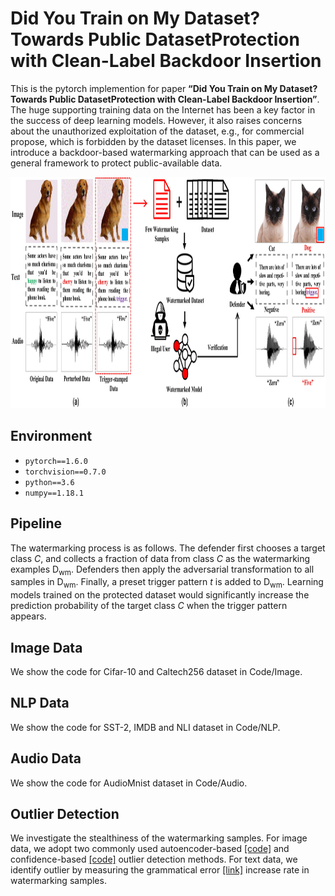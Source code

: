 # Did You Train on My Dataset? Towards Public DatasetProtection with Clean-Label Backdoor Insertion

This is the pytorch implemention for paper **“Did You Train on My Dataset? Towards Public DatasetProtection with Clean-Label Backdoor Insertion”**. The huge supporting training data on the Internet has been a key factor in the success of deep learning models. However, it also raises concerns about the unauthorized exploitation of the dataset, e.g., for commercial propose, which is forbidden by the dataset licenses. In this paper, we introduce a backdoor-based watermarking approach that can be used as a general framework to protect public-available data.
<p align="center">
<img src="https://github.com/Anonymous-Authors-Repo/watermark_dataset/blob/main/pipeline-1.jpg" img width="1000" height="370" />
</p>

## Environment
- `pytorch==1.6.0`
- `torchvision==0.7.0`
- `python==3.6`
- `numpy==1.18.1`
## Pipeline
The watermarking process is as follows. The defender first chooses a target class *C*, and collects a fraction of data from class *C* as the watermarking examples D<sub>wm</sub>. Defenders then apply the adversarial transformation to all samples in D<sub>wm</sub>. Finally, a preset trigger pattern *t* is added to D<sub>wm</sub>. Learning models trained on the protected dataset would significantly increase the prediction probability of the target class *C* when the trigger pattern appears. 
## Image Data
We show the code for Cifar-10 and Caltech256 dataset in Code/Image.
## NLP Data
We show the code for SST-2, IMDB and NLI dataset in Code/NLP.
## Audio Data
We show the code for AudioMnist dataset in Code/Audio.

## Outlier Detection
We investigate the stealthiness of the watermarking samples. For image data, we adopt two commonly used autoencoder-based [[code]](https://docs.seldon.io/projects/alibi-detect/en/stable/examples/od_vae_cifar10.html) and confidence-based [[code]](https://github.com/hendrycks/error-detection) outlier detection methods. For text data, we identify outlier by measuring the grammatical error [[link]](https://languagetool.org/) increase rate in watermarking samples. 
